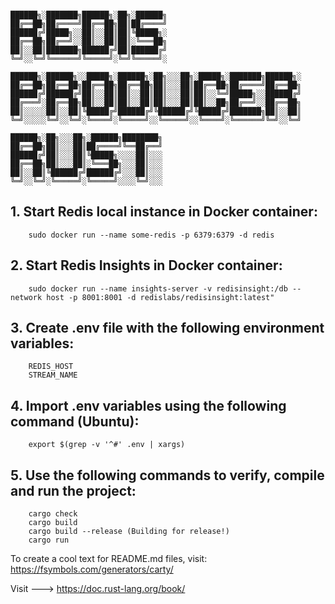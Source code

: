 ```

██████╗░███████╗██████╗░██╗░██████╗     
██╔══██╗██╔════╝██╔══██╗██║██╔════╝     
██████╔╝█████╗░░██║░░██║██║╚█████╗░     
██╔══██╗██╔══╝░░██║░░██║██║░╚═══██╗     
██║░░██║███████╗██████╔╝██║██████╔╝     
╚═╝░░╚═╝╚══════╝╚═════╝░╚═╝╚═════╝░     

██████╗░██████╗░░█████╗░██████╗░██╗░░░██╗░█████╗░███████╗██████╗░   
██╔══██╗██╔══██╗██╔══██╗██╔══██╗██║░░░██║██╔══██╗██╔════╝██╔══██╗   
██████╔╝██████╔╝██║░░██║██║░░██║██║░░░██║██║░░╚═╝█████╗░░██████╔╝   
██╔═══╝░██╔══██╗██║░░██║██║░░██║██║░░░██║██║░░██╗██╔══╝░░██╔══██╗   
██║░░░░░██║░░██║╚█████╔╝██████╔╝╚██████╔╝╚█████╔╝███████╗██║░░██║   
╚═╝░░░░░╚═╝░░╚═╝░╚════╝░╚═════╝░░╚═════╝░░╚════╝░╚══════╝╚═╝░░╚═╝   
    
██████╗░██╗░░░██╗░██████╗████████╗  
██╔══██╗██║░░░██║██╔════╝╚══██╔══╝  
██████╔╝██║░░░██║╚█████╗░░░░██║░░░  
██╔══██╗██║░░░██║░╚═══██╗░░░██║░░░  
██║░░██║╚██████╔╝██████╔╝░░░██║░░░  
╚═╝░░╚═╝░╚═════╝░╚═════╝░░░░╚═╝░░░  
```

## 1. Start Redis local instance in Docker container:
```
    sudo docker run --name some-redis -p 6379:6379 -d redis
```

## 2. Start Redis Insights in Docker container:
```
    sudo docker run --name insights-server -v redisinsight:/db --network host -p 8001:8001 -d redislabs/redisinsight:latest"
```

## 3. Create .env file with the following environment variables:
```
    REDIS_HOST
    STREAM_NAME
```


## 4. Import .env variables using the following command (Ubuntu):
```
    export $(grep -v '^#' .env | xargs)
```

## 5. Use the following commands to verify, compile and run the project:
```
    cargo check
    cargo build
    cargo build --release (Building for release!)
    cargo run
```

To create a cool text for README.md files, visit: https://fsymbols.com/generators/carty/

Visit ---> https://doc.rust-lang.org/book/